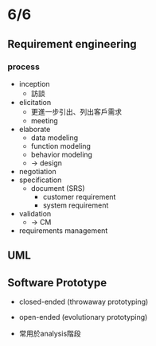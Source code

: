 # 6/6

## Requirement engineering

### process

* inception
  * 訪談
* elicitation
  * 更進一步引出、列出客戶需求
  * meeting
* elaborate
  * data modeling
  * function modeling
  * behavior modeling
  * -&gt; design
* negotiation
* specification
  * document \(SRS\)
    * customer requirement
    * system requirement
* validation
  * -&gt; CM
* requirements management

## UML

## Software Prototype

* closed-ended \(throwaway prototyping\)
* open-ended \(evolutionary prototyping\)



* 常用於analysis階段





